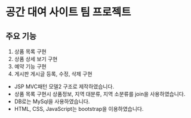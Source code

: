 # 공간 대여 사이트 팀 프로젝트

## 주요 기능
 1. 상품 목록 구현
 2. 상품 상세 보기 구현
 3. 예약 기능 구현
 4. 게시판 게시글 등록, 수정, 삭제 구현

- JSP MVC패턴 모델2 구조로 제작하였습니다.
- 상품 목록 구현시 상품정보, 지역 대분류, 지역 소분류를 join을 사용하였습니다.
- DB로는 MySql을 사용하였습니다.
- HTML, CSS, JavaScript는 bootstrap을 이용하였습니다.

